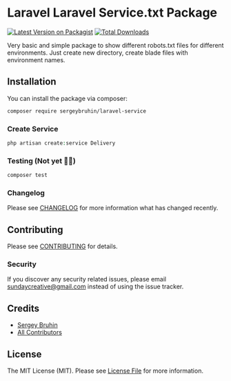 # Laravel Laravel Service.txt Package

[![Latest Version on Packagist](https://img.shields.io/packagist/v/sergeybruhin/laravel-service.svg?style=flat-square)](https://packagist.org/packages/sergeybruhin/laravel-service)
[![Total Downloads](https://img.shields.io/packagist/dt/sergeybruhin/laravel-service.svg?style=flat-square)](https://packagist.org/packages/sergeybruhin/laravel-service)

Very basic and simple package to show different robots.txt files for different environments. Just create new directory,
create blade files with environment names.

## Installation

You can install the package via composer:

```bash
composer require sergeybruhin/laravel-service
```

### Create Service

```php
php artisan create:service Delivery
```

### Testing (Not yet 💁‍♂️)

```bash
composer test
```

### Changelog

Please see [CHANGELOG](CHANGELOG.md) for more information what has changed recently.

## Contributing

Please see [CONTRIBUTING](CONTRIBUTING.md) for details.

### Security

If you discover any security related issues, please email sundaycreative@gmail.com instead of using the issue tracker.

## Credits

- [Sergey Bruhin](https://github.com/sergeybruhin)
- [All Contributors](../../contributors)

## License

The MIT License (MIT). Please see [License File](LICENSE.md) for more information.
